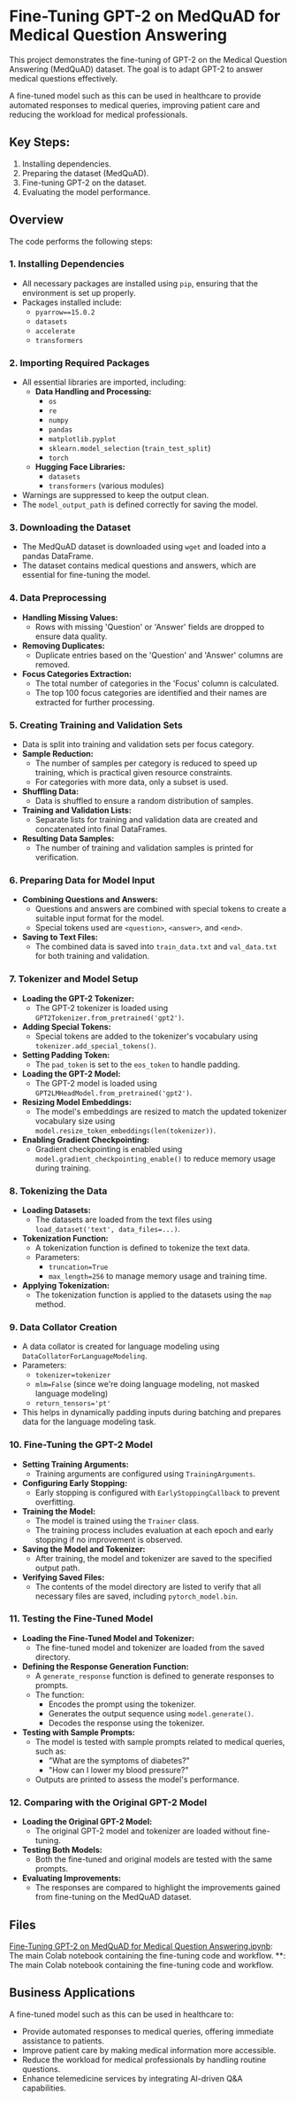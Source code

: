 # Fine-Tuning GPT-2 on MedQuAD for Medical Question Answering

This project demonstrates the fine-tuning of GPT-2 on the Medical Question Answering (MedQuAD) dataset. The goal is to adapt GPT-2 to answer medical questions effectively.

A fine-tuned model such as this can be used in healthcare to provide automated responses to medical queries, improving patient care and reducing the workload for medical professionals.

## Key Steps:
1. Installing dependencies.
2. Preparing the dataset (MedQuAD).
3. Fine-tuning GPT-2 on the dataset.
4. Evaluating the model performance.

## Overview

The code performs the following steps:

### 1. Installing Dependencies

- All necessary packages are installed using `pip`, ensuring that the environment is set up properly.
- Packages installed include:
  - `pyarrow==15.0.2`
  - `datasets`
  - `accelerate`
  - `transformers`

### 2. Importing Required Packages

- All essential libraries are imported, including:
  - **Data Handling and Processing:**
    - `os`
    - `re`
    - `numpy`
    - `pandas`
    - `matplotlib.pyplot`
    - `sklearn.model_selection` (`train_test_split`)
    - `torch`
  - **Hugging Face Libraries:**
    - `datasets`
    - `transformers` (various modules)
- Warnings are suppressed to keep the output clean.
- The `model_output_path` is defined correctly for saving the model.

### 3. Downloading the Dataset

- The MedQuAD dataset is downloaded using `wget` and loaded into a pandas DataFrame.
- The dataset contains medical questions and answers, which are essential for fine-tuning the model.

### 4. Data Preprocessing

- **Handling Missing Values:**
  - Rows with missing 'Question' or 'Answer' fields are dropped to ensure data quality.
- **Removing Duplicates:**
  - Duplicate entries based on the 'Question' and 'Answer' columns are removed.
- **Focus Categories Extraction:**
  - The total number of categories in the 'Focus' column is calculated.
  - The top 100 focus categories are identified and their names are extracted for further processing.

### 5. Creating Training and Validation Sets

- Data is split into training and validation sets per focus category.
- **Sample Reduction:**
  - The number of samples per category is reduced to speed up training, which is practical given resource constraints.
  - For categories with more data, only a subset is used.
- **Shuffling Data:**
  - Data is shuffled to ensure a random distribution of samples.
- **Training and Validation Lists:**
  - Separate lists for training and validation data are created and concatenated into final DataFrames.
- **Resulting Data Samples:**
  - The number of training and validation samples is printed for verification.

### 6. Preparing Data for Model Input

- **Combining Questions and Answers:**
  - Questions and answers are combined with special tokens to create a suitable input format for the model.
  - Special tokens used are `<question>`, `<answer>`, and `<end>`.
- **Saving to Text Files:**
  - The combined data is saved into `train_data.txt` and `val_data.txt` for both training and validation.

### 7. Tokenizer and Model Setup

- **Loading the GPT-2 Tokenizer:**
  - The GPT-2 tokenizer is loaded using `GPT2Tokenizer.from_pretrained('gpt2')`.
- **Adding Special Tokens:**
  - Special tokens are added to the tokenizer's vocabulary using `tokenizer.add_special_tokens()`.
- **Setting Padding Token:**
  - The `pad_token` is set to the `eos_token` to handle padding.
- **Loading the GPT-2 Model:**
  - The GPT-2 model is loaded using `GPT2LMHeadModel.from_pretrained('gpt2')`.
- **Resizing Model Embeddings:**
  - The model's embeddings are resized to match the updated tokenizer vocabulary size using `model.resize_token_embeddings(len(tokenizer))`.
- **Enabling Gradient Checkpointing:**
  - Gradient checkpointing is enabled using `model.gradient_checkpointing_enable()` to reduce memory usage during training.

### 8. Tokenizing the Data

- **Loading Datasets:**
  - The datasets are loaded from the text files using `load_dataset('text', data_files=...)`.
- **Tokenization Function:**
  - A tokenization function is defined to tokenize the text data.
  - Parameters:
    - `truncation=True`
    - `max_length=256` to manage memory usage and training time.
- **Applying Tokenization:**
  - The tokenization function is applied to the datasets using the `map` method.

### 9. Data Collator Creation

- A data collator is created for language modeling using `DataCollatorForLanguageModeling`.
- Parameters:
  - `tokenizer=tokenizer`
  - `mlm=False` (since we're doing language modeling, not masked language modeling)
  - `return_tensors='pt'`
- This helps in dynamically padding inputs during batching and prepares data for the language modeling task.

### 10. Fine-Tuning the GPT-2 Model

- **Setting Training Arguments:**
  - Training arguments are configured using `TrainingArguments`.
- **Configuring Early Stopping:**
  - Early stopping is configured with `EarlyStoppingCallback` to prevent overfitting.
- **Training the Model:**
  - The model is trained using the `Trainer` class.
  - The training process includes evaluation at each epoch and early stopping if no improvement is observed.
- **Saving the Model and Tokenizer:**
  - After training, the model and tokenizer are saved to the specified output path.
- **Verifying Saved Files:**
  - The contents of the model directory are listed to verify that all necessary files are saved, including `pytorch_model.bin`.

### 11. Testing the Fine-Tuned Model

- **Loading the Fine-Tuned Model and Tokenizer:**
  - The fine-tuned model and tokenizer are loaded from the saved directory.
- **Defining the Response Generation Function:**
  - A `generate_response` function is defined to generate responses to prompts.
  - The function:
    - Encodes the prompt using the tokenizer.
    - Generates the output sequence using `model.generate()`.
    - Decodes the response using the tokenizer.
- **Testing with Sample Prompts:**
  - The model is tested with sample prompts related to medical queries, such as:
    - "What are the symptoms of diabetes?"
    - "How can I lower my blood pressure?"
  - Outputs are printed to assess the model's performance.

### 12. Comparing with the Original GPT-2 Model

- **Loading the Original GPT-2 Model:**
  - The original GPT-2 model and tokenizer are loaded without fine-tuning.
- **Testing Both Models:**
  - Both the fine-tuned and original models are tested with the same prompts.
- **Evaluating Improvements:**
  - The responses are compared to highlight the improvements gained from fine-tuning on the MedQuAD dataset.

## Files
[Fine-Tuning GPT-2 on MedQuAD for Medical Question Answering.ipynb](Fine-Tuning%20GPT-2%20on%20MedQuAD%20for%20Medical%20Question%20Answering.ipynb): The main Colab notebook containing the fine-tuning code and workflow.
**: The main Colab notebook containing the fine-tuning code and workflow.

## Business Applications

A fine-tuned model such as this can be used in healthcare to:

- Provide automated responses to medical queries, offering immediate assistance to patients.
- Improve patient care by making medical information more accessible.
- Reduce the workload for medical professionals by handling routine questions.
- Enhance telemedicine services by integrating AI-driven Q&A capabilities.
